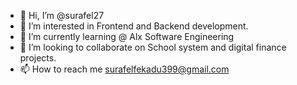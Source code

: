 - 👋 Hi, I’m @surafel27
- 👀 I’m interested in Frontend and Backend development.
- 🌱 I’m currently learning @ Alx Software Engineering
- 💞️ I’m looking to collaborate on School system and digital finance projects.
- 📫 How to reach me <surafelfekadu399@gmail.com>

<!---
surafel27/surafel27 is a ✨ special ✨ repository because its `README.md` (this file) appears on your GitHub profile.
You can click the Preview link to take a look at your changes.
--->
